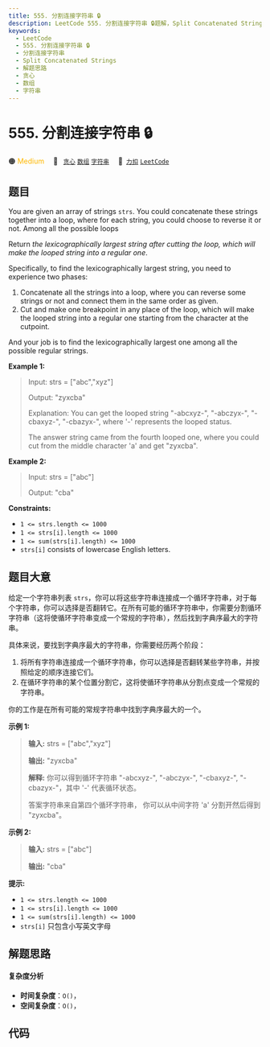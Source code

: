 ```yaml
---
title: 555. 分割连接字符串 🔒
description: LeetCode 555. 分割连接字符串 🔒题解，Split Concatenated Strings，包含解题思路、复杂度分析以及完整的 JavaScript 代码实现。
keywords:
  - LeetCode
  - 555. 分割连接字符串 🔒
  - 分割连接字符串
  - Split Concatenated Strings
  - 解题思路
  - 贪心
  - 数组
  - 字符串
---
```


# 555. 分割连接字符串 🔒

🟠 <font color=#ffb800>Medium</font>&emsp; 🔖&ensp; [`贪心`](/tag/greedy.md) [`数组`](/tag/array.md) [`字符串`](/tag/string.md)&emsp; 🔗&ensp;[`力扣`](https://leetcode.cn/problems/split-concatenated-strings) [`LeetCode`](https://leetcode.com/problems/split-concatenated-strings)

## 题目

You are given an array of strings `strs`. You could concatenate these strings
together into a loop, where for each string, you could choose to reverse it or
not. Among all the possible loops

Return _the lexicographically largest string after cutting the loop, which
will make the looped string into a regular one_.

Specifically, to find the lexicographically largest string, you need to
experience two phases:

  1. Concatenate all the strings into a loop, where you can reverse some strings or not and connect them in the same order as given.
  2. Cut and make one breakpoint in any place of the loop, which will make the looped string into a regular one starting from the character at the cutpoint.

And your job is to find the lexicographically largest one among all the
possible regular strings.



**Example 1:**

> Input: strs = ["abc","xyz"]
> 
> Output: "zyxcba"
> 
> Explanation: You can get the looped string "-abcxyz-", "-abczyx-", "-cbaxyz-", "-cbazyx-", where '-' represents the looped status. 
> 
> The answer string came from the fourth looped one, where you could cut from the middle character 'a' and get "zyxcba".

**Example 2:**

> Input: strs = ["abc"]
> 
> Output: "cba"

**Constraints:**

  * `1 <= strs.length <= 1000`
  * `1 <= strs[i].length <= 1000`
  * `1 <= sum(strs[i].length) <= 1000`
  * `strs[i]` consists of lowercase English letters.


## 题目大意

给定一个字符串列表
`strs`，你可以将这些字符串连接成一个循环字符串，对于每个字符串，你可以选择是否翻转它。在所有可能的循环字符串中，你需要分割循环字符串（这将使循环字符串变成一个常规的字符串），然后找到字典序最大的字符串。

具体来说，要找到字典序最大的字符串，你需要经历两个阶段：

  1. 将所有字符串连接成一个循环字符串，你可以选择是否翻转某些字符串，并按照给定的顺序连接它们。
  2. 在循环字符串的某个位置分割它，这将使循环字符串从分割点变成一个常规的字符串。

你的工作是在所有可能的常规字符串中找到字典序最大的一个。



**示例 1:**

> 
> 
> 
> 
> 
> **输入:** strs = ["abc","xyz"]
> 
> **输出:** "zyxcba"
> 
> **解释:** 你可以得到循环字符串 "-abcxyz-", "-abczyx-", "-cbaxyz-", "-cbazyx-"，其中 '-' 代表循环状态。 
> 
> 答案字符串来自第四个循环字符串， 你可以从中间字符 'a' 分割开然后得到 "zyxcba"。
> 
> 

**示例 2:**

> 
> 
> 
> 
> 
> **输入:** strs = ["abc"]
> 
> **输出:** "cba"
> 
> 



**提示:**

  * `1 <= strs.length <= 1000`
  * `1 <= strs[i].length <= 1000`
  * `1 <= sum(strs[i].length) <= 1000`
  * `strs[i]` 只包含小写英文字母


## 解题思路

#### 复杂度分析

- **时间复杂度**：`O()`，
- **空间复杂度**：`O()`，

## 代码

```javascript

```
